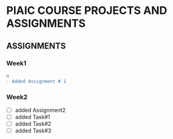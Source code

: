 # PIAIC COURSE PROJECTS AND ASSIGNMENTS
## **ASSIGNMENTS**
### **Week1**
```diff
☑️
- Added Assignment # 1
```
### **Week2**
- [ ] added Assignment2
- [ ] added Task#1
- [ ] added Task#2
- [ ] added Task#3
